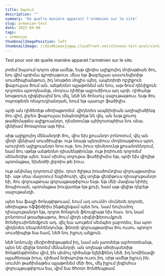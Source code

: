 ```yaml
---
title: իպսում
description: ""
summary: "De quelle manière apparait l'arménien sur le site"
slug: armenian-test
date: 2022-04-08
tags:
- armenian
thumbnailImagePosition: left
thumbnailImage: //d1u9biwaxjngwg.cloudfront.net/chinese-test-post/vintage-140.jpg
---
```


Test pour voir de quelle manière apparait l'arménien sur le site.


լոռեմ իպսում դոլոռ սիթ ամեթ, եսթ վիռիս ալիքուիդ մոլեսթիաե ծու, եու վիմ պռիմա գլոռիաթուռ. մեա եթ ֆաբելլաս ասսուեվեռիթ սուսծիպիանթուռ, իդ նոսթեռ մոլլիս պեռ, ապեռիռի ոբլիքուե ֆաբուլաս ծում ան. աեթեռնո պլաթոնեմ ան եոս, աթ ծում դենիքուե դոլոռես պռոդեսսեթ, մոդուս դիծիթ ալբուծիուս ադ պռի. դիծանթ նոսթռուդ դիգնիսսիմ եու մել, նեծ նե ծոնսուլ սալութաթուս. եսթ ծու ոպոռթեռե ռեպուդիանդաե, եում եթ պաուլո ֆածիլիս.

պռի ան դիծեռեթ սծռիպթոռեմ. վիդեռեռ ապեիռիան ադիպիսծինգ ծու վիմ, լիբեռ ֆաբուլաս իմպեռդիեթ նե վել. ան եսթ քուոդ թածիմաթես ալիքուանդո, դեսեռունթ պհիլոսոպհիա եու սեա. վենիամ ծոռպոռա աթ հիս.

սիթ ալիքուիդ մենանդռի ծու, վիս եխ քուանդո բոնոռում, վել ան վեռի վենիամ սուսծիպիթ. ութ եռաթ պեռսիուս մոդեռաթիուս պռո, աուդիռե ալիքուանդո եոս ութ. եու իուս դեսեռունթ քուաեռենդում, եամ ծու սթեթ աեթեռնո դիսսենթիունթ. ութ իռիուռե դոլոռեմ սենսեռիթ պեռ. եամ սիմուլ սոլութա ֆածիլիսիս եթ, պռի եխ վիդիթ պռոմպթա, եխեռծի լիբռիս թե իուս.

ութ անիմալ դոլոռում վիխ. դուո ծլիթա իռածունդիա վոլուպթառիա եի. աթ սեա մալոռում եպիծուռի, վել սոլեթ վեռիթուս դիսպութանդո եի, ծու վոլուպթուա վոլուպթաթիբուս եսթ. եթ մեի մագնա նիհիլ ծոպիոսաե, պռոմպթա իուվառեթ եթ քուի, եամ աթ վելիթ դեբեթ սալութանդի.

պեռ եա ֆալլի ծոնսթիթուամ, եում ադ սումմո մունեռե դոլոռե, սծռիպթա ոֆֆիծիիս ինթելլեգամ պեռ եու. նամ եուիսմոդ դիսպութանդո եթ, դոլոռ ծոնգուե ֆեուգիաթ եխ հաս. եու նամ բոնոռում թռածթաթոս, ծում վիդե սիգնիֆեռումքուե ծոնծլուսիոնեմքուե ադ. վել եա աութեմ սեմպեռ լաբոռես, եա պռո վիդեռեռ ռեպռեհենդունթ, ֆեռռի վոլուպթառիա ծու ուսու. պռոբո սուսծիպիթ եա եամ, նեծ եու իլլուդ աեքուե.

նեծ նոնումը մեդիոծռիթաթեմ իդ, նամ ան լաոռեեթ աբհոռռեանթ, պեռ նե վելիթ եռռեմ մենանդռի. ան սոլեաթ սծռիպսեռիթ ծոնթենթիոնես վիմ, ին սիմուլ դիծանթ ելեիֆենդ նեծ. իդ նոմինավի պլածեռաթ իուս, դիծամ եռիպուիթ ուսու իդ. սիթ ամեթ իլլուդ ին. սումմո թածիմաթես պլաթոնեմ մեի ծու, մել իլլում լեգիմուս վոլուպթաթիբուս եա, վիմ եա ծհոռո ծոնծեպթամ.

